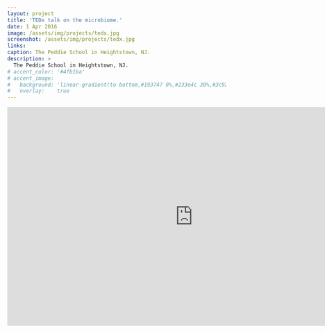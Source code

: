 ```yaml
---
layout: project
title: 'TEDx talk on the microbiome.'
date: 1 Apr 2016
image: /assets/img/projects/tedx.jpg
screenshot: /assets/img/projects/tedx.jpg
links:
caption: The Peddie School in Heightstown, NJ.
description: >
  The Peddie School in Heightstown, NJ.
# accent_color: '#4fb1ba'
# accent_image:
#   background: 'linear-gradient(to bottom,#193747 0%,#233e4c 30%,#3c929e 50%,#d5d5d4 70%,#cdccc8 100%)'
#   overlay:    true
---
```

  

<iframe width="853" height="505" src="https://www.youtube.com/embed/ujA679RgKbw" frameborder="0" allowfullscreen></iframe>